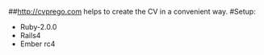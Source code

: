 ##http://cvprego.com helps to create the CV in a convenient way.
#Setup:

* Ruby-2.0.0
* Rails4
* Ember rc4
